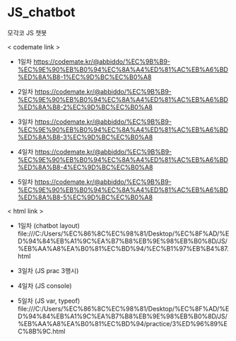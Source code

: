 # JS_chatbot
모각코 JS 챗봇

< codemate link >
* 1일차
https://codemate.kr/@abbiddo/%EC%9B%B9-%EC%9E%90%EB%B0%94%EC%8A%A4%ED%81%AC%EB%A6%BD%ED%8A%B8-1%EC%9D%BC%EC%B0%A8

* 2일차
https://codemate.kr/@abbiddo/%EC%9B%B9-%EC%9E%90%EB%B0%94%EC%8A%A4%ED%81%AC%EB%A6%BD%ED%8A%B8-2%EC%9D%BC%EC%B0%A8

* 3일차
https://codemate.kr/@abbiddo/%EC%9B%B9-%EC%9E%90%EB%B0%94%EC%8A%A4%ED%81%AC%EB%A6%BD%ED%8A%B8-3%EC%9D%BC%EC%B0%A8

* 4일차
https://codemate.kr/@abbiddo/%EC%9B%B9-%EC%9E%90%EB%B0%94%EC%8A%A4%ED%81%AC%EB%A6%BD%ED%8A%B8-4%EC%9D%BC%EC%B0%A8

* 5일차
https://codemate.kr/@abbiddo/%EC%9B%B9-%EC%9E%90%EB%B0%94%EC%8A%A4%ED%81%AC%EB%A6%BD%ED%8A%B8-5%EC%9D%BC%EC%B0%A8

< html link >
* 1일차 (chatbot layout)
file:///C:/Users/%EC%86%8C%EC%98%81/Desktop/%EC%8F%AD/%ED%94%84%EB%A1%9C%EA%B7%B8%EB%9E%98%EB%B0%8D/JS/%EB%AA%A8%EA%B0%81%EC%BD%94/%EC%B1%97%EB%B4%87.html

* 3일차 (JS prac 3행시)
* 4일차 (JS console)
* 5일차 (JS var, typeof)
file:///C:/Users/%EC%86%8C%EC%98%81/Desktop/%EC%8F%AD/%ED%94%84%EB%A1%9C%EA%B7%B8%EB%9E%98%EB%B0%8D/JS/%EB%AA%A8%EA%B0%81%EC%BD%94/practice/3%ED%96%89%EC%8B%9C.html

